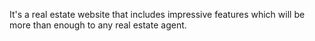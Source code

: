It's a real estate website that includes impressive features which will be more than enough to any real estate agent.

